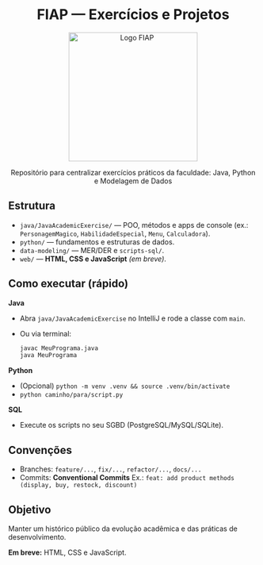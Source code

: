 <h1 align="center">FIAP — Exercícios e Projetos</h1>
<p align="center">
  <img src="https://github.com/user-attachments/assets/debef96f-25cb-47e5-8eff-424f3afa1ba7" alt="Logo FIAP" width="260">
</p>


<p align="center">Repositório para centralizar exercícios práticos da faculdade: Java, Python e Modelagem de Dados</p>

## Estrutura

* `java/JavaAcademicExercise/` — POO, métodos e apps de console (ex.: `PersonagemMagico`, `HabilidadeEspecial`, `Menu`, `Calculadora`).
* `python/` — fundamentos e estruturas de dados.
* `data-modeling/` — MER/DER e `scripts-sql/`.
* `web/` — **HTML, CSS e JavaScript** *(em breve)*.

## Como executar (rápido)

**Java**

* Abra `java/JavaAcademicExercise` no IntelliJ e rode a classe com `main`.
* Ou via terminal:

  ```bash
  javac MeuPrograma.java
  java MeuPrograma
  ```

**Python**

* (Opcional) `python -m venv .venv && source .venv/bin/activate`
* `python caminho/para/script.py`

**SQL**

* Execute os scripts no seu SGBD (PostgreSQL/MySQL/SQLite).

## Convenções

* Branches: `feature/...`, `fix/...`, `refactor/...`, `docs/...`
* Commits: **Conventional Commits**
  Ex.: `feat: add product methods (display, buy, restock, discount)`

## Objetivo

Manter um histórico público da evolução acadêmica e das práticas de desenvolvimento.

**Em breve:** HTML, CSS e JavaScript.
